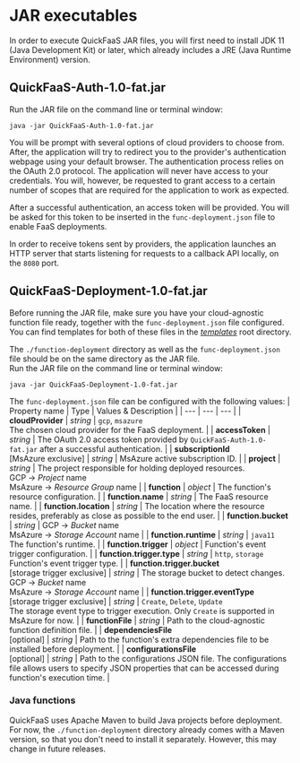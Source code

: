 # JAR executables

In order to execute QuickFaaS JAR files, you will first need to install JDK 11 (Java Development Kit) or later, which already includes a JRE (Java Runtime Environment) version.

## QuickFaaS-Auth-1.0-fat.jar
Run the JAR file on the command line or terminal window:
```
java -jar QuickFaaS-Auth-1.0-fat.jar
```
You will be prompt with several options of cloud providers to choose from. After, the application will try to redirect you to the provider's authentication webpage using your default browser. The authentication process relies on the OAuth 2.0 protocol. The application will never have access to your credentials. You will, however, be requested to grant access to a certain number of scopes that are required for the application to work as expected.

After a successful authentication, an access token will be provided. You will be asked for this token to be inserted in the `func-deployment.json` file to enable FaaS deployments.

In order to receive tokens sent by providers, the application launches an HTTP server that starts listening for requests to a callback API locally, on the `8080` port.

## QuickFaaS-Deployment-1.0-fat.jar
Before running the JAR file, make sure you have your cloud-agnostic function file ready, together with the `func-deployment.json` file configured. You can find templates for both of these files in the _[templates](https://github.com/Pexers/quickfaas-essentials/tree/main/templates)_ root directory.

The `./function-deployment` directory as well as the `func-deployment.json` file should be on the same directory as the JAR file.  
Run the JAR file on the command line or terminal window:
```
java -jar QuickFaaS-Deployment-1.0-fat.jar
```
The `func-deployment.json` file can be configured with the following values:
| Property name | Type | Values & Description |
| --- | --- | --- |
| **cloudProvider** | _string_ | `gcp`, `msazure`<br/>The chosen cloud provider for the FaaS deployment. |
| **accessToken** | _string_ | The OAuth 2.0 access token provided by `QuickFaaS-Auth-1.0-fat.jar` after a successful authentication. |
| **subscriptionId**<br/>[MsAzure exclusive] | _string_ | MsAzure active subscription ID. |
| **project** | _string_ | The project responsible for holding deployed resources.<br/>GCP -> _Project_ name<br/>MsAzure -> _Resource Group_ name |
| **function** | _object_ | The function's resource configuration. |
| **function.name** | _string_ | The FaaS resource name. |
| **function.location** | _string_ | The location where the resource resides, preferably as close as possible to the end user. |
| **function.bucket** | _string_ | GCP -> _Bucket_ name<br/>MsAzure -> _Storage Account_ name |
| **function.runtime** | _string_ | `java11`<br/>The function's runtime. |
| **function.trigger** | _object_ | Function's event trigger configuration. |
| **function.trigger.type** | _string_ | `http`, `storage`<br/>Function's event trigger type. |
| **function.trigger.bucket**<br/>[storage trigger exclusive] | _string_ | The storage bucket to detect changes.<br/>GCP -> _Bucket_ name<br/>MsAzure -> _Storage Account_ name |
| **function.trigger.eventType**<br/>[storage trigger exclusive] | _string_ | `Create`, `Delete`, `Update`<br/>The storage event type to trigger execution. Only `Create` is supported in MsAzure for now. |
| **functionFile** | _string_ | Path to the cloud-agnostic function definition file. |
| **dependenciesFile**<br/>[optional] | _string_ | Path to the function's extra dependencies file to be installed before deployment. |
| **configurationsFile**<br/>[optional] | _string_ | Path to the configurations JSON file. The configurations file allows users to specify JSON properties that can be accessed during function's execution time. |
### Java functions
QuickFaaS uses Apache Maven to build Java projects before deployment. For now, the `./function-deployment` directory already comes with a Maven version, so that you don't need to install it separately. However, this may change in future releases.
